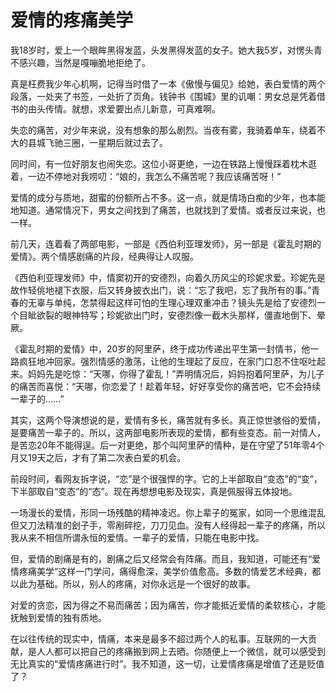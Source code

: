 # 爱情的疼痛美学

我18岁时，爱上一个眼眸黑得发蓝，头发黑得发蓝的女子。她大我5岁，对愣头青不感兴趣，当然是嘎嘣脆地拒绝了。 

真是枉费我少年心机啊，记得当时借了一本《傲慢与偏见》给她，表白爱情的两个段落，一处夹了书签，一处折了页角。钱钟书《围城》里的讥嘲：男女总是凭着借书的由头传情。就想，求爱要出点儿新意，可真难啊。 

失恋的痛苦，对少年来说，没有想象的那么剧烈。当夜有雾，我骑着单车，绕着不大的县城飞驰三圈，一星期后就过去了。 

同时间，有一位好朋友也闹失恋。这位小哥更绝，一边在铁路上慢慢踩着枕木逛着，一边不停地对我唠叨：“娘的，我怎么不痛苦呢？我应该痛苦呀！” 

爱情的成分与质地，甜蜜的份额所占不多。这一点，就是情场白痴的少年，也本能地知道。通常情况下，男女之间找到了痛苦，也就找到了爱情。或者反过来说，也一样。 

前几天，连着看了两部电影，一部是《西伯利亚理发师》，另一部是《霍乱时期的爱情》。两个情感剧痛的片段，经典得让人叹服。 

《西伯利亚理发师》中，情窦初开的安德烈，向着久历风尘的珍妮求爱。珍妮先是故作轻佻地褪下衣服，后又转身披衣出门，说：“忘了我吧，忘了我所有的事。”青春的无辜与单纯，怎禁得起这样可怕的生理心理双重冲击？镜头先是给了安德烈一个目眦欲裂的眼神特写；珍妮欲出门时，安德烈像一截木头那样，僵直地倒下、晕厥。 

《霍乱时期的爱情》中，20岁的阿里萨，终于成功传递出平生第一封情书，他一路疯狂地冲回家。强烈情感的激荡，让他的生理起了反应，在家门口忍不住呕吐起来。妈妈先是吃惊：“天哪，你得了霍乱！”弄明情况后，妈妈抱着阿里萨，为儿子的痛苦而喜悦：“天哪，你恋爱了！趁着年轻，好好享受你的痛苦吧，它不会持续一辈子的……” 

其实，这两个导演想说的是，爱情有多长，痛苦就有多长。真正惊世骇俗的爱情，是要痛苦一辈子的。所以，这两部电影所表现的爱情，都有些变态。前一对情人，是苦恋20年不能得逞。后一对更绝，那个叫阿里萨的情种，是在守望了51年零4个月又19天之后，才有了第二次表白爱的机会。 

前段时间，看网友拆字说，“恋”是个很强悍的字。它的上半部取自“变态”的“变”，下半部取自“变态”的“态”。现在再想想电影及现实，真是佩服得五体投地。 

一场漫长的爱情，形同一场残酷的精神凌迟。你上辈子的冤家，如同一个思维混乱但又刀法精准的刽子手，零剐碎挖，刀刀见血。没有人经得起一辈子的疼痛，所以我从来不相信所谓永恒的爱情。一辈子的爱情，只能在电影中找。 

但，爱情的剧痛是有的，剧痛之后又经常会有阵痛。而且，我知道，可能还有“爱情疼痛美学”这样一门学问，痛得愈深，美学价值愈高。多数的情爱艺术经典，都以此为基础。所以，别人的疼痛，对你永远是一个很好的故事。 

对爱的贪恋，因为得之不易而痛苦；因为痛苦，你才能抵近爱情的柔软核心，才能抚触到爱情的独有质地。 

在以往传统的现实中，情痛，本来是最多不超过两个人的私事。互联网的一大贡献，是人人都可以把自己的疼痛搬到网上去晒。你随便上一个微信，就可以感受到无比真实的“爱情疼痛进行时”。我不知道，这一切，让爱情疼痛是增值了还是贬值了？